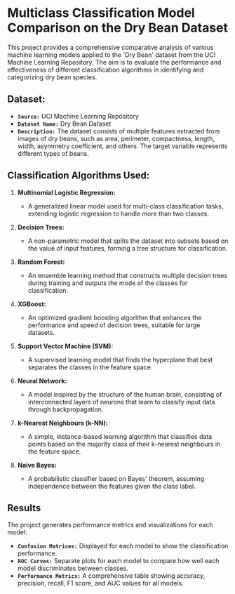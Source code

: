 # Multiclass Classification Model Comparison on the Dry Bean Dataset

This project provides a comprehensive comparative analysis of various machine learning models applied to the 'Dry Bean' dataset from the UCI Machine Learning Repository. The aim is to evaluate the performance and effectiveness of different classification algorithms in identifying and categorizing dry bean species.

## **Dataset:**
- **`Source:`** UCI Machine Learning Repository
- **`Dataset Name:`** Dry Bean Dataset
- **`Description:`** The dataset consists of multiple features extracted from images of dry beans, such as area, perimeter, compactness, length, width, asymmetry coefficient, and others. The target variable represents different types of beans.

## **Classification Algorithms Used:**
1. **Multinomial Logistic Regression:**
   - A generalized linear model used for multi-class classification tasks, extending logistic regression to handle more than two classes.
   
2. **Decision Trees:**
   - A non-parametric model that splits the dataset into subsets based on the value of input features, forming a tree structure for classification.
   
3. **Random Forest:**
   - An ensemble learning method that constructs multiple decision trees during training and outputs the mode of the classes for classification.
   
4. **XGBoost:**
   - An optimized gradient boosting algorithm that enhances the performance and speed of decision trees, suitable for large datasets.
   
5. **Support Vector Machine (SVM):**
   - A supervised learning model that finds the hyperplane that best separates the classes in the feature space.
   
6. **Neural Network:**
   - A model inspired by the structure of the human brain, consisting of interconnected layers of neurons that learn to classify input data through backpropagation.
   
7. **k-Nearest Neighbours (k-NN):**
   - A simple, instance-based learning algorithm that classifies data points based on the majority class of their k-nearest neighbours in the feature space.
   
8. **Naive Bayes:**
   - A probabilistic classifier based on Bayes' theorem, assuming independence between the features given the class label.

## **Results**
The project generates performance metrics and visualizations for each model:

- **`Confusion Matrices:`** Displayed for each model to show the classification performance.
- **`ROC Curves:`** Separate plots for each model to compare how well each model discriminates between classes.
- **`Performance Metrics:`** A comprehensive table showing accuracy, precision, recall, F1 score, and AUC values for all models.
